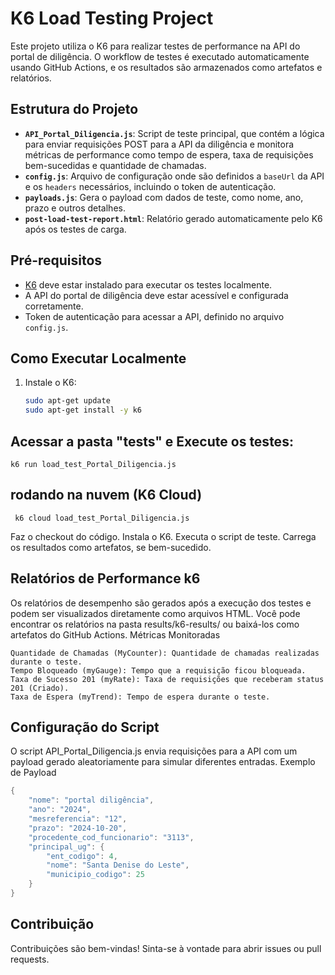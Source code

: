 # K6 Load Testing Project

Este projeto utiliza o K6 para realizar testes de performance na API do portal de diligência. O workflow de testes é executado automaticamente usando GitHub Actions, e os resultados são armazenados como artefatos e relatórios.

## Estrutura do Projeto

- **`API_Portal_Diligencia.js`**: Script de teste principal, que contém a lógica para enviar requisições POST para a API da diligência e monitora métricas de performance como tempo de espera, taxa de requisições bem-sucedidas e quantidade de chamadas.
- **`config.js`**: Arquivo de configuração onde são definidos a `baseUrl` da API e os `headers` necessários, incluindo o token de autenticação.
- **`payloads.js`**: Gera o payload com dados de teste, como nome, ano, prazo e outros detalhes.
- **`post-load-test-report.html`**: Relatório gerado automaticamente pelo K6 após os testes de carga.

## Pré-requisitos

- [K6](https://k6.io/) deve estar instalado para executar os testes localmente.
- A API do portal de diligência deve estar acessível e configurada corretamente.
- Token de autenticação para acessar a API, definido no arquivo `config.js`.

## Como Executar Localmente

1. Instale o K6:
   ```bash
   sudo apt-get update
   sudo apt-get install -y k6

## Acessar a pasta "tests" e Execute os testes:

    k6 run load_test_Portal_Diligencia.js

## rodando na nuvem (K6 Cloud)
   
     k6 cloud load_test_Portal_Diligencia.js

Faz o checkout do código.
    Instala o K6.
    Executa o script de teste.
    Carrega os resultados como artefatos, se bem-sucedido.

## Relatórios de Performance k6

Os relatórios de desempenho são gerados após a execução dos testes e podem ser visualizados diretamente como arquivos HTML. Você pode encontrar os relatórios na pasta results/k6-results/ ou baixá-los como artefatos do GitHub Actions.
Métricas Monitoradas

    Quantidade de Chamadas (MyCounter): Quantidade de chamadas realizadas durante o teste.
    Tempo Bloqueado (myGauge): Tempo que a requisição ficou bloqueada.
    Taxa de Sucesso 201 (myRate): Taxa de requisições que receberam status 201 (Criado).
    Taxa de Espera (myTrend): Tempo de espera durante o teste.

## Configuração do Script

O script API_Portal_Diligencia.js envia requisições para a API com um payload gerado aleatoriamente para simular diferentes entradas.
Exemplo de Payload
```java
{
    "nome": "portal diligência",
    "ano": "2024",
    "mesreferencia": "12",
    "prazo": "2024-10-20",
    "procedente_cod_funcionario": "3113",
    "principal_ug": {
        "ent_codigo": 4,
        "nome": "Santa Denise do Leste",
        "municipio_codigo": 25
    }
}
```
## Contribuição

Contribuições são bem-vindas! Sinta-se à vontade para abrir issues ou pull requests.